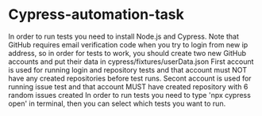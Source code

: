 # Cypress-automation-task
In order to run tests you need to install Node.js and Cypress.
Note that GitHub requires email verification code when you try to login from new ip address, so in order for tests to work, you should create two new GitHub accounts and put their data in cypress/fixtures/userData.json
First account is used for running login and repository tests and that account must NOT have any created repositories before test runs.
Secont account is used for running issue test and that account MUST have created repository with 6 random issues created
In order to run tests you need to type 'npx cypress open' in terminal, then you can select which tests you want to run.

